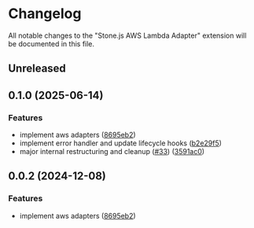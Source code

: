 # Changelog

All notable changes to the "Stone.js AWS Lambda Adapter" extension will be documented in this file.

## Unreleased


## 0.1.0 (2025-06-14)


### Features

* implement aws adapters ([8695eb2](https://github.com/stone-foundation/stone-js-aws-lambda-http-adapter/commit/8695eb2c7960769d56015943ac0839e787f176d2))
* implement error handler and update lifecycle hooks ([b2e29f5](https://github.com/stone-foundation/stone-js-aws-lambda-http-adapter/commit/b2e29f567ac56717023f9597000ee3f0d0278093))
* major internal restructuring and cleanup ([#33](https://github.com/stone-foundation/stone-js-aws-lambda-http-adapter/issues/33)) ([3591ac0](https://github.com/stone-foundation/stone-js-aws-lambda-http-adapter/commit/3591ac066e792bdd85878726d760597834445d68))

## 0.0.2 (2024-12-08)


### Features

* implement aws adapters ([8695eb2](https://github.com/stone-foundation/stone-js-aws-lambda-http-adapter/commit/8695eb2c7960769d56015943ac0839e787f176d2))
